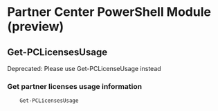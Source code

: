 # Partner Center PowerShell Module (preview) #

## Get-PCLicensesUsage ##

Deprecated: Please use Get-PCLicenseUsage instead

### Get partner licenses usage information ###

```powershell
    Get-PCLicensesUsage
```
